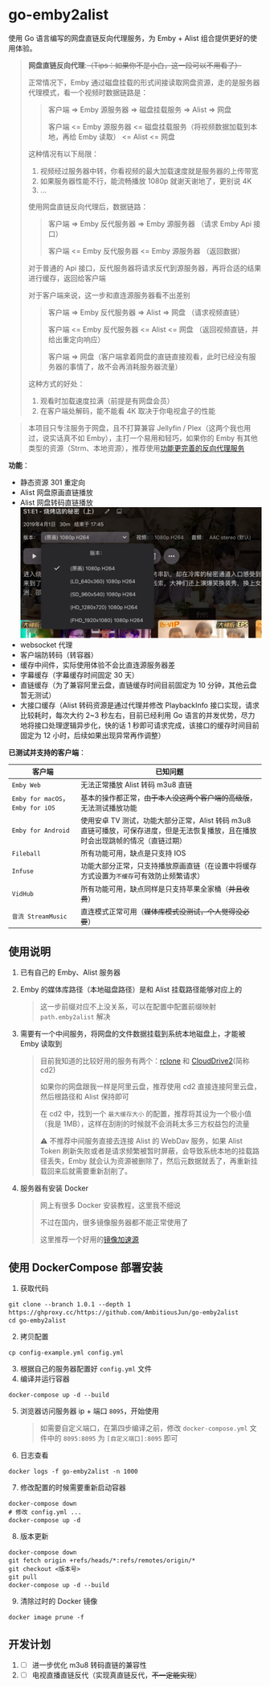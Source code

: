 # go-emby2alist

使用 Go 语言编写的网盘直链反向代理服务，为 Emby + Alist 组合提供更好的使用体验。

> **网盘直链反向代理**:~~（Tips：如果你不是小白，这一段可以不用看了）~~
>
> 正常情况下，Emby 通过磁盘挂载的形式间接读取网盘资源，走的是服务器代理模式，看一个视频时数据链路是：
>
> > 客户端 => Emby 源服务器 => 磁盘挂载服务 => Alist => 网盘
> >
> > 客户端 <= Emby 源服务器 <= 磁盘挂载服务（将视频数据加载到本地，再给 Emby 读取） <= Alist <= 网盘
>
> 这种情况有以下局限：
>
> 1. 视频经过服务器中转，你看视频的最大加载速度就是服务器的上传带宽
> 2. 如果服务器性能不行，能流畅播放 1080p 就谢天谢地了，更别说 4K
> 3. ...
>
> 使用网盘直链反向代理后，数据链路：
>
> > 客户端 => Emby 反代服务器 => Emby 源服务器 （请求 Emby Api 接口）
> >
> > 客户端 <= Emby 反代服务器 <= Emby 源服务器 （返回数据）
>
> 对于普通的 Api 接口，反代服务器将请求反代到源服务器，再将合适的结果进行缓存，返回给客户端
>
> 对于客户端来说，这一步和直连源服务器看不出差别
>
> > 客户端 => Emby 反代服务器 => Alist => 网盘 （请求视频直链）
> >
> > 客户端 <= Emby 反代服务器 <= Alist <= 网盘 （返回视频直链，并给出重定向响应）
> >
> > 客户端 => 网盘（客户端拿着网盘的直链直接观看，此时已经没有服务器的事情了，故不会再消耗服务器流量）
>
> 这种方式的好处：
>
> 1. 观看时加载速度拉满（前提是有网盘会员）
> 2. 在客户端处解码，能不能看 4K 取决于你电视盒子的性能

> 本项目只专注服务于网盘，且不打算兼容 Jellyfin / Plex（这两个我也用过，说实话真不如 Emby），主打一个易用和轻巧，如果你的 Emby 有其他类型的资源（Strm、本地资源），推荐使用[功能更完善的反向代理服务](https://github.com/bpking1/embyExternalUrl)



**功能**：

- 静态资源 301 重定向
- Alist 网盘原画直链播放
- Alist 网盘转码直链播放
![](assets/2024-08-31-17-15-53.png)
- websocket 代理
- 客户端防转码（转容器）
- 缓存中间件，实际使用体验不会比直连源服务器差
- 字幕缓存（字幕缓存时间固定 30 天）
- 直链缓存（为了兼容阿里云盘，直链缓存时间目前固定为 10 分钟，其他云盘暂无测试）
- 大接口缓存（Alist 转码资源是通过代理并修改 PlaybackInfo 接口实现，请求比较耗时，每次大约 2~3 秒左右，目前已经利用 Go 语言的并发优势，尽力地将接口处理逻辑异步化，快的话 1 秒即可请求完成，该接口的缓存时间目前固定为 12 小时，后续如果出现异常再作调整）



**已测试并支持的客户端**：

| 客户端                           | 已知问题                                                     |
| -------------------------------- | ------------------------------------------------------------ |
| `Emby Web`                       | 无法正常播放 Alist 转码 m3u8 直链                            |
| `Emby for macOS`，`Emby for iOS` | 基本的操作都正常，~~由于本人没这两个客户端的高级版~~，无法测试播放功能 |
| `Emby for Android`               | 使用安卓 TV 测试，功能大部分正常，Alist 转码 m3u8 直链可播放，可保存进度，但是无法恢复播放，且在播放时会出现跳帧的情况（直链过期） |
| `Fileball`                       | 所有功能可用，缺点是只支持 IOS                               |
| `Infuse`                         | 功能大部分正常，只支持播放原画直链（在设置中将缓存方式设置为`不缓存`可有效防止频繁请求） |
| `VidHub`                         | 所有功能可用，缺点同样是只支持苹果全家桶（~~并且收费~~）     |
| `音流 StreamMusic`               | 直连模式正常可用（~~媒体库模式没测试，个人觉得没必要~~）     |



## 使用说明

1. 已有自己的 Emby、Alist 服务器

2. Emby 的媒体库路径（本地磁盘路径）是和 Alist 挂载路径能够对应上的

   > 这一步前缀对应不上没关系，可以在配置中配置前缀映射 `path.emby2alist` 解决

3. 需要有一个中间服务，将网盘的文件数据挂载到系统本地磁盘上，才能被 Emby 读取到

   > 目前我知道的比较好用的服务有两个：[rclone](https://rclone.org/) 和 [CloudDrive2](https://www.clouddrive2.com/)(简称 cd2)
   >
   > 
   >
   > 如果你的网盘跟我一样是阿里云盘，推荐使用 cd2 直接连接阿里云盘，然后根路径和 Alist 保持即可
   >
   > 在 cd2 中，找到一个 `最大缓存大小` 的配置，推荐将其设为一个极小值（我是 1MB），这样在刮削的时候就不会消耗太多三方权益包的流量
   >
   > 
   >
   > ⚠️ 不推荐中间服务直接去连接 Alist 的 WebDav 服务，如果 Alist Token 刷新失败或者是请求频繁被暂时屏蔽，会导致系统本地的挂载路径丢失，Emby 就会认为资源被删除了，然后元数据就丢了，再重新挂载回来后就需要重新刮削了。

4. 服务器有安装 Docker

   > 网上有很多 Docker 安装教程，这里我不细说
   >
   > 不过在国内，很多镜像服务器都不能正常使用了
   >
   > 这里推荐一个好用的[镜像加速源](https://dockerpull.com)

## 使用 DockerCompose 部署安装

1. 获取代码

```shell
git clone --branch 1.0.1 --depth 1 https://ghproxy.cc/https://github.com/AmbitiousJun/go-emby2alist
cd go-emby2alist
```

2. 拷贝配置

```shell
cp config-example.yml config.yml
```

3. 根据自己的服务器配置好 `config.yml` 文件
4. 编译并运行容器

```shell
docker-compose up -d --build
```

5. 浏览器访问服务器 ip + 端口 `8095`，开始使用

   > 如需要自定义端口，在第四步编译之前，修改 `docker-compose.yml` 文件中的 `8095:8095` 为 `[自定义端口]:8095` 即可

6. 日志查看

```shell
docker logs -f go-emby2alist -n 1000
```

7. 修改配置的时候需要重新启动容器

```shell
docker-compose down
# 修改 config.yml ...
docker-compose up -d
```

8. 版本更新

```shell
docker-compose down
git fetch origin +refs/heads/*:refs/remotes/origin/*
git checkout <版本号>
git pull
docker-compose up -d --build
```

9. 清除过时的 Docker 镜像

```shell
docker image prune -f
```



## 开发计划

1. - [ ] 进一步优化 m3u8 转码直链的兼容性
1. - [ ] 电视直播直链反代（实现真直链反代，~~不一定能实现~~）